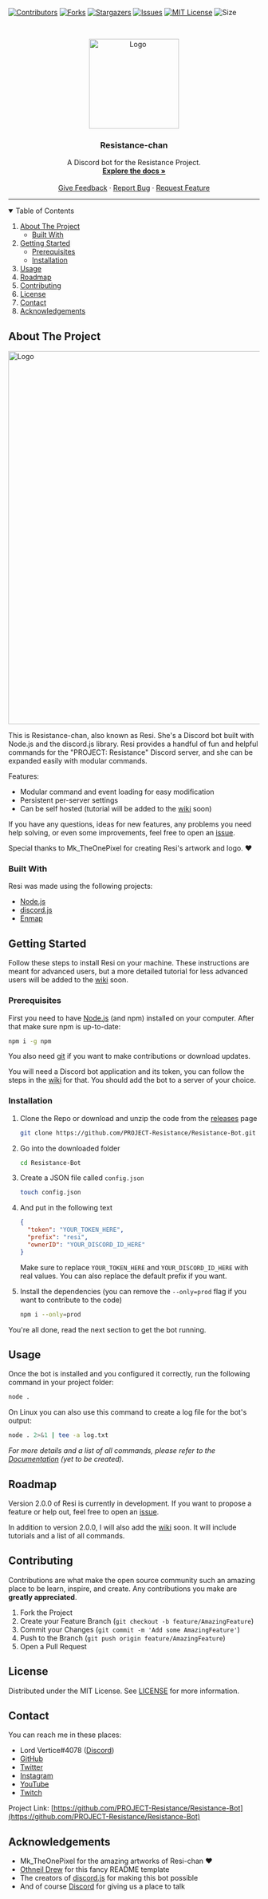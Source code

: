 [![Contributors][contributors-shield]][contributors-url]
[![Forks][forks-shield]][forks-url]
[![Stargazers][stars-shield]][stars-url]
[![Issues][issues-shield]][issues-url]
[![MIT License][license-shield]][license-url]
![Size][size-shield]



<!-- PROJECT LOGO -->
<br />
<p align="center">
  <a href="https://github.com/https://github.com/PROJECT-Resistance/Resistance-Bot">
    <img src="https://i.ibb.co/SxMRSKw/resistance-chan-pfp.png" alt="Logo" width="180" height="180">
  </a>

  <h3 align="center">Resistance-chan</h3>

  <p align="center">
    A Discord bot for the Resistance Project.
    <br />
    <a href="https://github.com/PROJECT-Resistance/Resistance-Bot/wiki"><strong>Explore the docs »</strong></a>
    <br />
    <br />
    <a href="https://github.com/PROJECT-Resistance/Resistance-Bot/issues">Give Feedback</a>
    ·
    <a href="https://github.com/PROJECT-Resistance/Resistance-Bot/issues">Report Bug</a>
    ·
    <a href="https://github.com/PROJECT-Resistance/Resistance-Bot/issues">Request Feature</a>
  </p>
</p>

***

<!-- TABLE OF CONTENTS -->
<details open="open">
  <summary>Table of Contents</summary>
  <ol>
    <li>
      <a href="#about-the-project">About The Project</a>
      <ul>
        <li><a href="#built-with">Built With</a></li>
      </ul>
    </li>
    <li>
      <a href="#getting-started">Getting Started</a>
      <ul>
        <li><a href="#prerequisites">Prerequisites</a></li>
        <li><a href="#installation">Installation</a></li>
      </ul>
    </li>
    <li><a href="#usage">Usage</a></li>
    <li><a href="#roadmap">Roadmap</a></li>
    <li><a href="#contributing">Contributing</a></li>
    <li><a href="#license">License</a></li>
    <li><a href="#contact">Contact</a></li>
    <li><a href="#acknowledgements">Acknowledgements</a></li>
  </ol>
</details>



<!-- ABOUT THE PROJECT -->
## About The Project

  <a href="https://github.com/https://github.com/PROJECT-Resistance/Resistance-Bot">
    <img src="https://i.ibb.co/HGypspc/resistance-chan-first-snow.png" alt="Logo" width="579" height="748">
  </a>

This is Resistance-chan, also known as Resi. She's a Discord bot built with Node.js and the discord.js library. Resi provides a handful of fun and helpful commands for the "PROJECT: Resistance" Discord server, and she can be expanded easily with modular commands.

Features:
* Modular command and event loading for easy modification
* Persistent per-server settings
* Can be self hosted (tutorial will be added to the [wiki](https://github.com/PROJECT-Resistance/Resistance-Bot/wiki) soon)

If you have any questions, ideas for new features, any problems you need help solving, or even some improvements, feel free to open an [issue](https://github.com/PROJECT-Resistance/Resistance-Bot/issues).

Special thanks to Mk_TheOnePixel for creating Resi's artwork and logo. :heart:

### Built With

Resi was made using the following projects:
* [Node.js](https://nodejs.org/)
* [discord.js](https://discord.js.org/#/)
* [Enmap](https://www.npmjs.com/package/enmap)



<!-- GETTING STARTED -->
## Getting Started

Follow these steps to install Resi on your machine. These instructions are meant for advanced users, but a more detailed tutorial for less advanced users will be added to the [wiki](https://github.com/PROJECT-Resistance/Resistance-Bot/wiki) soon.

### Prerequisites

First you need to have [Node.js](https://nodejs.org/) (and npm) installed on your computer. After that make sure npm is up-to-date:
```sh
npm i -g npm
```

You also need [git](https://git-scm.com/) if you want to make contributions or download updates.

You will need a Discord bot application and its token, you can follow the steps in the [wiki](https://github.com/PROJECT-Resistance/Resistance-Bot/wiki) for that. You should add the bot to a server of your choice.

### Installation

1. Clone the Repo or download and unzip the code from the [releases](https://github.com/PROJECT-Resistance/Resistance-Bot/releases) page
	```sh
	git clone https://github.com/PROJECT-Resistance/Resistance-Bot.git
	```

2. Go into the downloaded folder
	```sh
	cd Resistance-Bot
	```

3. Create a JSON file called `config.json`
	```sh
	touch config.json
	```

4. And put in the following text
	```json
	{
	  "token": "YOUR_TOKEN_HERE",
	  "prefix": "resi",
	  "ownerID": "YOUR_DISCORD_ID_HERE"
	}
	```
	Make sure to replace `YOUR_TOKEN_HERE` and `YOUR_DISCORD_ID_HERE` with real values. You can also replace the default prefix if you want.

5. Install the dependencies (you can remove the `--only=prod` flag if you want to contribute to the code)
	```sh
	npm i --only=prod
	```
You're all done, read the next section to get the bot running.

<!-- USAGE EXAMPLES -->
## Usage

Once the bot is installed and you configured it correctly, run the following command in your project folder:
```sh
node .
```
On Linux you can also use this command to create a log file for the bot's output:
```sh
node . 2>&1 | tee -a log.txt
```
_For more details and a list of all commands, please refer to the [Documentation](https://github.com/https://github.com/PROJECT-Resistance/Resistance-Bot/wiki) (yet to be created)._



<!-- ROADMAP -->
## Roadmap
Version 2.0.0 of Resi is currently in development. If you want to propose a feature or help out, feel free to open an [issue](https://github.com/https://github.com/PROJECT-Resistance/Resistance-Bot/issues).

In addition to version 2.0.0, I will also add the [wiki](https://github.com/https://github.com/PROJECT-Resistance/Resistance-Bot/wiki) soon. It will include tutorials and a list of all commands.
<!--
See the [open issues](https://github.com/https://github.com/PROJECT-Resistance/Resistance-Bot/issues) for a list of proposed features (and known issues).
-->



<!-- CONTRIBUTING -->
## Contributing

Contributions are what make the open source community such an amazing place to be learn, inspire, and create. Any contributions you make are **greatly appreciated**.

1. Fork the Project
2. Create your Feature Branch (`git checkout -b feature/AmazingFeature`)
3. Commit your Changes (`git commit -m 'Add some AmazingFeature'`)
4. Push to the Branch (`git push origin feature/AmazingFeature`)
5. Open a Pull Request



<!-- LICENSE -->
## License

Distributed under the MIT License. See [LICENSE](LICENSE) for more information.



<!-- CONTACT -->
## Contact

You can reach me in these places:
- Lord Vertice#4078 ([Discord](https://discord.gg))
- [GitHub](https://github.com/LordVertice)
- [Twitter](https://twitter.com/lord_vertice)
- [Instagram](https://www.instagram.com/lordvertice/)
- [YouTube](https://www.youtube.com/channel/UCC-U2Vlyo96kXhMdjkvWYKQ)
- [Twitch](https://www.twitch.tv/lordvertice)

Project Link: [https://github.com/PROJECT-Resistance/Resistance-Bot](https://github.com/PROJECT-Resistance/Resistance-Bot)



<!-- ACKNOWLEDGEMENTS -->
## Acknowledgements
* Mk_TheOnePixel for the amazing artworks of Resi-chan :heart:
* [Othneil Drew](https://github.com/othneildrew) for this fancy README template
* The creators of [discord.js](https://discord.js.org/) for making this bot possible
* And of course [Discord](https://discord.gg) for giving us a place to talk





<!-- MARKDOWN LINKS & IMAGES -->
<!-- https://www.markdownguide.org/basic-syntax/#reference-style-links -->
[contributors-shield]: https://img.shields.io/github/contributors/PROJECT-Resistance/Resistance-Bot?color=%233366ff&style=for-the-badge
[contributors-url]: https://github.com/PROJECT-Resistance/Resistance-Bot/graphs/contributors
[forks-shield]: https://img.shields.io/github/forks/PROJECT-Resistance/Resistance-Bot?color=%233366ff&style=for-the-badge
[forks-url]: https://github.com/PROJECT-Resistance/Resistance-Bot/network/members
[stars-shield]: https://img.shields.io/github/stars/PROJECT-Resistance/Resistance-Bot?color=%233366ff&style=for-the-badge
[stars-url]: https://github.com/PROJECT-Resistance/Resistance-Bot/stargazers
[issues-shield]: https://img.shields.io/github/issues/PROJECT-Resistance/Resistance-Bot?color=%233366ff&style=for-the-badge
[issues-url]: https://github.com/PROJECT-Resistance/Resistance-Bot/issues
[license-shield]: https://img.shields.io/github/license/PROJECT-Resistance/Resistance-Bot?color=%233366ff&style=for-the-badge
[license-url]: LICENSE
[size-shield]: https://img.shields.io/github/repo-size/PROJECT-Resistance/Resistance-Bot?color=%233366ff&style=for-the-badge
